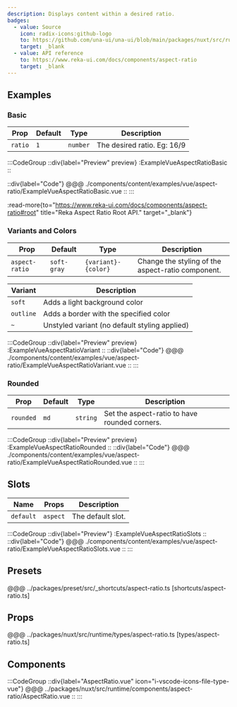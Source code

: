 ```yaml
---
description: Displays content within a desired ratio.
badges:
  - value: Source
    icon: radix-icons:github-logo
    to: https://github.com/una-ui/una-ui/blob/main/packages/nuxt/src/runtime/components/aspect-ratio/AspectRatio.vue
    target: _blank
  - value: API reference
    to: https://www.reka-ui.com/docs/components/aspect-ratio
    target: _blank
---
```


## Examples

### Basic

| Prop    | Default | Type     | Description                 |
| ------- | ------- | -------- | --------------------------- |
| `ratio` | `1`     | `number` | The desired ratio. Eg: 16/9 |

:::CodeGroup
::div{label="Preview" preview}
:ExampleVueAspectRatioBasic
::

::div{label="Code"}
@@@ ./components/content/examples/vue/aspect-ratio/ExampleVueAspectRatioBasic.vue
::
:::

:read-more{to="https://www.reka-ui.com/docs/components/aspect-ratio#root" title="Reka Aspect Ratio Root API." target="_blank"}

### Variants and Colors

| Prop           | Default     | Type                | Description                                       |
| -------------- | ----------- | ------------------- | ------------------------------------------------- |
| `aspect-ratio` | `soft-gray` | `{variant}-{color}` | Change the styling of the aspect-ratio component. |

| Variant   | Description                                   |
| --------- | --------------------------------------------- |
| `soft`    | Adds a light background color                 |
| `outline` | Adds a border with the specified color        |
| `~`       | Unstyled variant (no default styling applied) |

:::CodeGroup
::div{label="Preview" preview}
:ExampleVueAspectRatioVariant
::
::div{label="Code"}
@@@ ./components/content/examples/vue/aspect-ratio/ExampleVueAspectRatioVariant.vue
::
:::

### Rounded

| Prop      | Default | Type     | Description                                   |
| --------- | ------- | -------- | --------------------------------------------- |
| `rounded` | `md`    | `string` | Set the aspect-ratio to have rounded corners. |

:::CodeGroup
::div{label="Preview" preview}
:ExampleVueAspectRatioRounded
::
::div{label="Code"}
@@@ ./components/content/examples/vue/aspect-ratio/ExampleVueAspectRatioRounded.vue
::
:::

## Slots

| Name      | Props    | Description       |
| --------- | -------- | ----------------- |
| `default` | `aspect` | The default slot. |

:::CodeGroup
::div{label="Preview"}
:ExampleVueAspectRatioSlots
::
::div{label="Code"}
@@@ ./components/content/examples/vue/aspect-ratio/ExampleVueAspectRatioSlots.vue
::
:::

## Presets

@@@ ../packages/preset/src/_shortcuts/aspect-ratio.ts [shortcuts/aspect-ratio.ts]

## Props

@@@ ../packages/nuxt/src/runtime/types/aspect-ratio.ts [types/aspect-ratio.ts]

## Components

:::CodeGroup
::div{label="AspectRatio.vue" icon="i-vscode-icons-file-type-vue"}
@@@ ../packages/nuxt/src/runtime/components/aspect-ratio/AspectRatio.vue
::
:::
